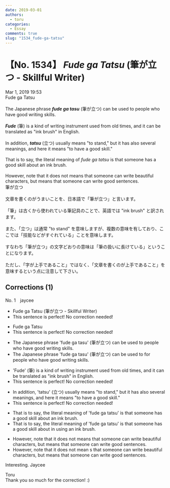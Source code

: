 ```yaml
---
date: 2019-03-01
authors:
  - toru
categories:
  - Essay
comments: true
slug: "1534_fude-ga-tatsu"
---
```


# 【No. 1534】<strong><em> Fude ga Tatsu</em></strong> (筆が立つ - Skillful Writer)
<div class="date">Mar 1, 2019 19:53</div>
<div id="post"><div id="body_show_ori">
Fude ga Tatsu<br/><br/>The Japanese phrase <strong><em>fude ga tasu</em></strong> (筆が立つ) can be used to people who have good writing skills.<br/><br/><strong><em>Fude</em></strong> (筆) is a kind of writing instrument used from old times, and it can be translated as "ink brush" in English.<br/><br/>In addition, <strong><em>tatsu</em></strong> (立つ) usually means "to stand," but it has also several meanings, and here it means "to have a good skill."<br/><br/>That is to say, the literal meaning of <em>fude ga tatsu</em> is that someone has a good skill about an ink brush.<br/><br/>However, note that it does not means that someone can write beautiful characters, but means that someone can write good sentences.
</div></div>

<!-- more -->

<div id="post_ja"><div id="body_show_mo">
筆が立つ<br/><br/>文章を書くのがうまいことを、日本語で「筆が立つ」と言います。<br/><br/>「筆」は古くから使われている筆記具のことで、英語では "ink brush" と訳されます。<br/><br/>また、「立つ」は通常 "to stand" を意味しますが、複数の意味を有しており、ここでは「技能などがすぐれている」ことを意味します。<br/><br/>すなわち「筆が立つ」の文字どおりの意味は「筆の扱いに長けている」ということになります。<br/><br/>ただし、「字が上手であること」ではなく、「文章を書くのが上手であること」を意味するという点に注意して下さい。
</div></div>

## Corrections (1)
<div id="block"><div class="first_name"> No. 1　<span class="just_name">jaycee</span></div><div id="block2">
<ul class="correction_field">
<li class="incorrect"> Fude ga Tatsu (筆が立つ - Skillful Writer)</li>
<li class="corrected perfect">This sentence is perfect! No correction needed!</li>
</ul>
<ul class="correction_field">
<li class="incorrect">Fude ga Tatsu</li>
<li class="corrected perfect">This sentence is perfect! No correction needed!</li>
</ul>
<ul class="correction_field">
<li class="incorrect">The Japanese phrase 'fude ga tasu' (筆が立つ) can be used to people who have good writing skills.</li>
<li class="corrected correct">
The Japanese phrase 'fude ga tasu' (筆が立つ) can be used <span class="sline">to</span> <span class="f_blue">for </span>people who have good writing skills.
</li>
</ul>
<ul class="correction_field">
<li class="incorrect">'Fude' (筆) is a kind of writing instrument used from old times, and it can be translated as "ink brush" in English.</li>
<li class="corrected perfect">This sentence is perfect! No correction needed!</li>
</ul>
<ul class="correction_field">
<li class="incorrect">In addition, 'tatsu' (立つ) usually means "to stand," but it has also several meanings, and here it means "to have a good skill."</li>
<li class="corrected perfect">This sentence is perfect! No correction needed!</li>
</ul>
<ul class="correction_field">
<li class="incorrect">That is to say, the literal meaning of 'fude ga tatsu' is that someone has a good skill about an ink brush.</li>
<li class="corrected correct">
That is to say, the literal meaning of 'fude ga tatsu' is that someone has <span class="sline">a</span> good skill <span class="sline">abou</span>t <span class="f_blue">in using </span>an ink brush.
</li>
</ul>
<ul class="correction_field">
<li class="incorrect">However, note that it does not means that someone can write beautiful characters, but means that someone can write good sentences.</li>
<li class="corrected correct">
However, note that it does not mean <span class="sline">s</span> that someone can write beautiful characters, but means that someone can write good sentences.
</li>
</ul>
<p class="comment_small">
 Interesting.  Jaycee
</p>

</div><div class="name"><span class="just_name">Toru</span><br>
Thank you so much for the correction! :)
</div>
</div>

